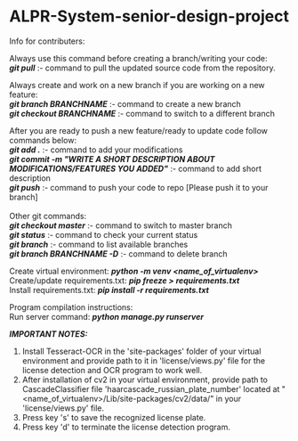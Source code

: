 # ALPR-System-senior-design-project

Info for contributers: <br />

Always use this command before creating a branch/writing your code:  
	***git pull*** :- command to pull the updated source code from the repository.<br />

Always create and work on a new branch if you are working on a new feature:<br />
	***git branch BRANCHNAME*** :- command to create a new branch<br />
	***git checkout BRANCHNAME*** :- command to switch to a different branch<br />

After you are ready to push a new feature/ready to update code follow commands below:<br />
	***git add .*** :- command to add your modifications<br />
	***git commit -m "WRITE A SHORT DESCRIPTION ABOUT MODIFICATIONS/FEATURES YOU ADDED"*** :- command to add short description<br />
	***git push*** :- command to push your code to repo [Please push it to your branch]<br />
	<br />
Other git commands:<br />
	***git checkout master*** :- command to switch to master branch<br />
	***git status*** :- command to check your current status <br />
	***git branch*** :- command to list available branches<br />
	***git branch BRANCHNAME -D*** :- command to delete branch<br />

Create virtual environment: 
***python -m venv <name_of_virtualenv>***
<br>
Create/update requirements.txt: ***pip freeze > requirements.txt***
<br>
Install requirements.txt: ***pip install -r requirements.txt***

Program compilation instructions:
<br>
Run server command: ***python manage.py runserver***
<br>

***IMPORTANT NOTES:*** 
1. Install Tesseract-OCR in the 'site-packages' folder of your virtual environment and provide path to it in 'license/views.py' file for the license detection and OCR program to work well.
2. After installation of cv2 in your virtual environment, provide path to CascadeClassifier file 'haarcascade_russian_plate_number' located at "<name_of_virtualenv>/Lib/site-packages/cv2/data/" in your 'license/views.py' file.
3. Press key 's' to save the recognized license plate.
4. Press key 'd' to terminate the license detection program.
